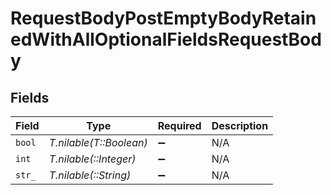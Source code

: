 # RequestBodyPostEmptyBodyRetainedWithAllOptionalFieldsRequestBody


## Fields

| Field                   | Type                    | Required                | Description             |
| ----------------------- | ----------------------- | ----------------------- | ----------------------- |
| `bool`                  | *T.nilable(T::Boolean)* | :heavy_minus_sign:      | N/A                     |
| `int`                   | *T.nilable(::Integer)*  | :heavy_minus_sign:      | N/A                     |
| `str_`                  | *T.nilable(::String)*   | :heavy_minus_sign:      | N/A                     |